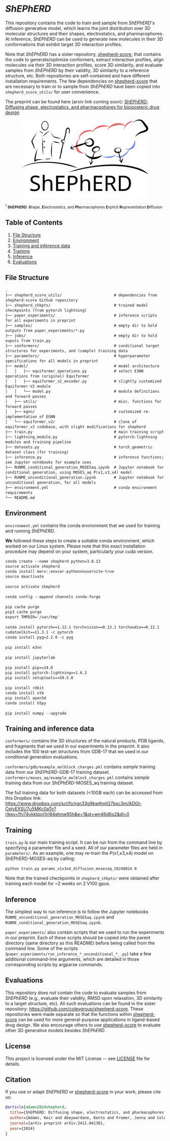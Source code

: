 # *ShEPhERD*
This repository contains the code to train and sample from *ShEPhERD*'s diffusion generative model, which learns the joint distribution over 3D molecular structures and their shapes, electrostatics, and pharmacophores. At inference, *ShEPhERD* can be used to generate new molecules in their 3D conformations that exhibit target 3D interaction profiles.

Note that *ShEPhERD* has a sister repository, [shepherd-score](https://github.com/coleygroup/shepherd-score), that contains the code to generate/optimize conformers, extract interaction profiles, align molecules via their 3D interaction profiles, score 3D similarity, and evaluate samples from *ShEPhERD* by their validity, 3D similarity to a reference structure, etc. Both repositories are self-contained and have different installation requirements. The few dependencies on [shepherd-score](https://github.com/coleygroup/shepherd-score) that are necessary to train or to sample from *ShEPhERD* have been copied into `shepherd_score_utils/` for user convenience.

The preprint can be found here (arxiv link coming soon): [ShEPhERD: Diffusing shape, electrostatics, and pharmacophores for bioisosteric drug design](https://coley.mit.edu/publications/2024/ShEPhERD.pdf)

<p align="center">
  <img width="400" src="./shepherd_logo.svg">
</p>

<sub><sup>1</sup> **ShEPhERD**: **S**hape, **E**lectrostatics, and **Ph**armacophores **E**xplicit **R**epresentation **D**iffusion</sub>

## Table of Contents
1. [File Structure](##file-structure)
2. [Environment](##environment)
3. [Training and inference data](##training-and-inference-data)
4. [Training](##training)
5. [Inference](##inference)
6. [Evaluations](##evaluations)

## File Structure

```
.
├── shepherd_score_utils/                       # dependencies from shepherd-score Github repository
├── shepherd_chkpts/                            # trained model checkpoints (from pytorch lightning)
├── paper_experiments/                          # inference scripts for all experiments in preprint
├── samples/                                    # empty dir to hold outputs from paper_experiments/*.py
├── jobs/                                       # empty dir to hold ouputs from train.py
├── conformers/                                 # conditional target structures for experiments, and (sample) training data
├── parameters/                                 # hyperparameter specifications for all models in preprint
├── model/                                      # model architecture
│   │   ├── equiformer_operations.py            # select E3NN operations from (original) Equiformer
│   │   ├── equiformer_v2_encoder.py            # slightly customized Equiformer-V2 module
│   │   └── model.py                            # module definitions and forward passes
│   ├── utils/                                  # misc. functions for forward passes
│   ├── egnn/                                   # customized re-implementation of EGNN
│   └── equiformer_v2/                          # clone of equiformer_v2 codebase, with slight modifications for shepherd
├── train.py                                    # main training script
├── lightning_module.py                         # pytorch-lightning modules and training pipeline
├── datasets.py                                 # torch_geometric dataset class (for training)
├── inference.py                                # inference functions; see Jupyter notebooks for example uses
├── RUNME_conditional_generation_MOSESaq.ipynb  # Jupyter notebook for conditional generation, using MOSES_aq P(x1,x3,x4) model
├── RUNME_unconditional_generation.ipynb        # Jupyter notebook for unconditional generation, for all models
├── environment.yml                             # conda environment requirements
└── README.md
```


## Environment

`environment.yml` contains the conda environment that we used for training and running *ShEPhERD*. 

**We** followed these steps to create a suitable conda environment, which worked on our Linux system. Please note that this exact installation procedure may depend on your system, particularly your cuda version.

```
conda create --name shepherd python=3.8.13
source activate shepherd
conda install merv::envvar-pythonnousersite-true
source deactivate

source activate shepherd

conda config --append channels conda-forge

pip cache purge
pip3 cache purge
export TMPDIR='/var/tmp'

conda install pytorch==1.12.1 torchvision==0.13.1 torchaudio==0.12.1 cudatoolkit==11.3.1 -c pytorch
conda install pyg=2.2.0 -c pyg

pip install e3nn

pip install jupyterlab

pip install pip==24.0
pip install pytorch-lightning==1.6.3
pip install setuptools==59.5.0

pip install rdkit
conda install xtb
pip install open3d
conda install h5py

pip install numpy --upgrade
```


## Training and inference data
`conformers/` contains the 3D structures of the natural products, PDB ligands, and fragments that we used in our experiments in the preprint. It also includes the 100 test-set structures from GDB-17 that we used in our conditional generation evaluations. 

`conformers/gdb/example_molblock_charges.pkl` contains *sample* training data from our *ShEPhERD*-GDB-17 training dataset.
`conformers/moses_aq/example_molblock_charges.pkl` contains *sample* training data from our *ShEPhERD*-MOSES_aq training dataset.

The full training data for both datasets (<10GB each) can be accessed from this Dropbox link: https://www.dropbox.com/scl/fo/rgn33g9kwthnjt27bsc3m/ADGt-CplyEXSU7u5MKc0aTo?rlkey=fhi74vkktpoj1irl84ehnw95h&e=1&st=wn46d6o2&dl=0


## Training
`train.py` is our main training script. It can be run from the command line by specifying a parameter file and a seed. All of our parameter files are held in `parameters/`. As an example, one may re-train the P(x1,x3,x4) model on ShEPhERD-MOSES-aq by calling:

`python train.py params_x1x3x4_diffusion_mosesaq_20240824 0`

Note that the trained checkpoints in `shepherd_chkpts/` were obtained after training each model for ~2 weeks on 2 V100 gpus.


## Inference

The simplest way to run inference is to follow the Jupyter notebooks `RUNME_unconditional_generation_MOSESaq.ipynb` and `RUNME_conditional_generation_MOSESaq.ipynb`. 

`paper_experiments/` also contain scripts that we used to run the experiments in our preprint. Each of these scripts should be copied into the parent directory (same directory as this README) before being called from the command line. Some of the scripts (`paper_experiments/run_inference_*_unconditional_*_.py`) take a few additional command-line arguments, which are detailed in those corresponding scripts by argparse commands.


## Evaluations

This repository does *not* contain the code to evaluate samples from *ShEPhERD* (e.g., evaluate their validity, RMSD upon relaxation, 3D similarity to a target structure, etc). All such evaluations can be found in the sister repository: https://github.com/coleygroup/shepherd-score. These repositories were made separate so that the functions within [shepherd-score](https://github.com/coleygroup/shepherd-score) can be used for more general-purpose applications in ligand-based drug design. We also encourage others to use [shepherd-score](https://github.com/coleygroup/shepherd-score) to evaluate other 3D generative models besides *ShEPhERD*.


## License

This project is licensed under the MIT License -- see [LICENSE](./LICENSE) file for details.

## Citation
If you use or adapt *ShEPhERD* or [shepherd-score](https://github.com/coleygroup/shepherd-score) in your work, please cite us:

```bibtex
@article{adams2024shepherd,
  title={ShEPhERD: Diffusing shape, electrostatics, and pharmacophores for bioisosteric drug design},
  author={Adams, Keir and Abeywardane, Kento and Fromer, Jenna and Coley, Connor W},
  journal={arXiv preprint arXiv:2411.04130},
  year={2024}
}
```
